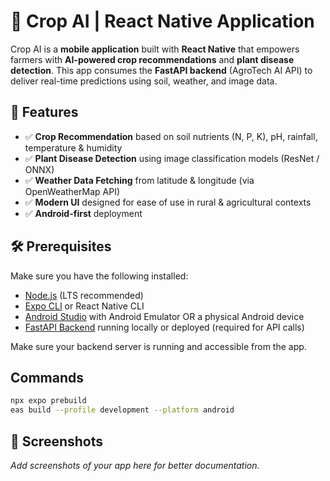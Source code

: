 # 🌾 Crop AI | React Native Application

Crop AI is a **mobile application** built with **React Native** that empowers farmers with **AI-powered crop recommendations** and **plant disease detection**. This app consumes the **FastAPI backend** (AgroTech AI API) to deliver real-time predictions using soil, weather, and image data.


## 📱 Features

* ✅ **Crop Recommendation** based on soil nutrients (N, P, K), pH, rainfall, temperature & humidity
* ✅ **Plant Disease Detection** using image classification models (ResNet / ONNX)
* ✅ **Weather Data Fetching** from latitude & longitude (via OpenWeatherMap API)
* ✅ **Modern UI** designed for ease of use in rural & agricultural contexts
* ✅ **Android-first** deployment

## 🛠 Prerequisites

Make sure you have the following installed:

* [Node.js](https://nodejs.org/) (LTS recommended)
* [Expo CLI](https://docs.expo.dev/get-started/installation/) or React Native CLI
* [Android Studio](https://developer.android.com/studio) with Android Emulator OR a physical Android device
* [FastAPI Backend](../ml-server) running locally or deployed (required for API calls)

Make sure your backend server is running and accessible from the app.


## Commands

```bash
npx expo prebuild
eas build --profile development --platform android
```

## 📸 Screenshots

*Add screenshots of your app here for better documentation.*
